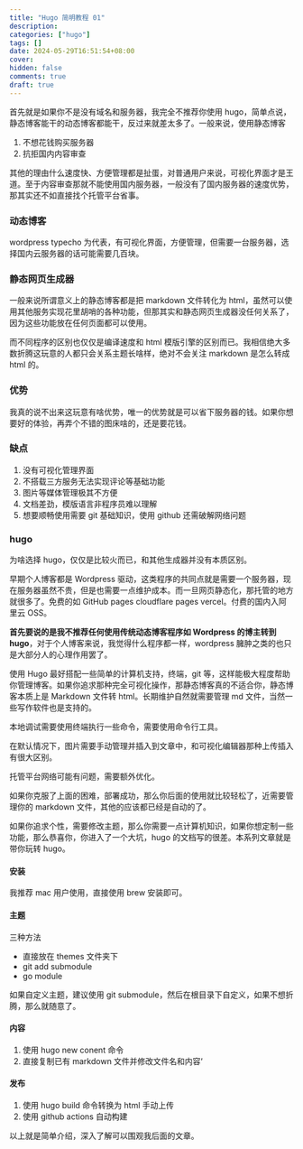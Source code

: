 ```yaml
---
title: "Hugo 简明教程 01"
description:
categories: ["hugo"]
tags: []
date: 2024-05-29T16:51:54+08:00
cover:
hidden: false
comments: true
draft: true
---
```


首先就是如果你不是没有域名和服务器，我完全不推荐你使用 hugo，简单点说，静态博客能干的动态博客都能干，反过来就差太多了。一般来说，使用静态博客

1. 不想花钱购买服务器
2. 抗拒国内内容审查

其他的理由什么速度快、方便管理都是扯蛋，对普通用户来说，可视化界面才是王道。至于内容审查那就不能使用国内服务器，一般没有了国内服务器的速度优势，那其实还不如直接找个托管平台省事。

### 动态博客

wordpress typecho 为代表，有可视化界面，方便管理，但需要一台服务器，选择国内云服务器的话可能需要几百块。

### 静态网页生成器

一般来说所谓意义上的静态博客都是把 markdown 文件转化为 html，虽然可以使用其他服务实现花里胡哨的各种功能，但那其实和静态网页生成器没任何关系了，因为这些功能放在任何页面都可以使用。

而不同程序的区别也仅仅是编译速度和 html 模版引擎的区别而已。我相信绝大多数折腾这玩意的人都只会关系主题长啥样，绝对不会关注 markdown 是怎么转成 html 的。

### 优势

我真的说不出来这玩意有啥优势，唯一的优势就是可以省下服务器的钱。如果你想要好的体验，再弄个不错的图床啥的，还是要花钱。

### 缺点

1. 没有可视化管理界面
2. 不搭载三方服务无法实现评论等基础功能
3. 图片等媒体管理极其不方便
4. 文档差劲，模版语言非程序员难以理解
5. 想要顺畅使用需要 git 基础知识，使用 github 还需破解网络问题

### hugo

为啥选择 hugo，仅仅是比较火而已，和其他生成器并没有本质区别。

早期个人博客都是 Wordpress 驱动，这类程序的共同点就是需要一个服务器，现在服务器虽然不贵，但是也需要一点维护成本。而一旦网页静态化，那托管的地方就很多了。免费的如 GitHub pages cloudflare pages vercel。付费的国内入阿里云 OSS。

**首先要说的是我不推荐任何使用传统动态博客程序如 Wordpress 的博主转到 hugo**，对于个人博客来说，我觉得什么程序都一样，wordpress 臃肿之类的也只是大部分人的心理作用罢了。

使用 Hugo 最好搭配一些简单的计算机支持，终端，git 等，这样能极大程度帮助你管理博客。如果你追求那种完全可视化操作，那静态博客真的不适合你，静态博客本质上是 Markdown 文件转 html。长期维护自然就需要管理 md 文件，当然一些写作软件也是支持的。

本地调试需要使用终端执行一些命令，需要使用命令行工具。

在默认情况下，图片需要手动管理并插入到文章中，和可视化编辑器那种上传插入有很大区别。

托管平台网络可能有问题，需要额外优化。

如果你克服了上面的困难，部署成功，那么你后面的使用就比较轻松了，近需要管理你的 markdown 文件，其他的应该都已经是自动的了。

如果你追求个性，需要修改主题，那么你需要一点计算机知识，如果你想定制一些功能，那么恭喜你，你进入了一个大坑，hugo 的文档写的很差。本系列文章就是带你玩转 hugo。

#### 安装

我推荐 mac 用户使用，直接使用 brew 安装即可。

#### 主题

三种方法

-   直接放在 themes 文件夹下
-   git add submodule
-   go module

如果自定义主题，建议使用 git submodule，然后在根目录下自定义，如果不想折腾，那么就随意了。

#### 内容

1. 使用 hugo new conent 命令
2. 直接复制已有 markdown 文件并修改文件名和内容‘

#### 发布

1. 使用 hugo build 命令转换为 html 手动上传
2. 使用 github actions 自动构建

以上就是简单介绍，深入了解可以围观我后面的文章。
